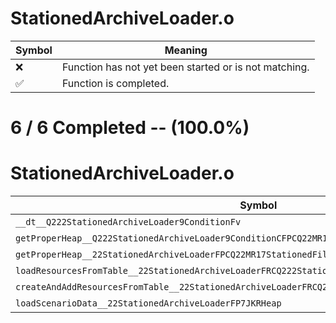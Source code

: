 # StationedArchiveLoader.o
| Symbol | Meaning 
| ------------- | ------------- 
| :x: | Function has not yet been started or is not matching. 
| :white_check_mark: | Function is completed. 


# 6 / 6 Completed -- (100.0%)
# StationedArchiveLoader.o
| Symbol | Decompiled? |
| ------------- | ------------- |
| `__dt__Q222StationedArchiveLoader9ConditionFv` | :white_check_mark: |
| `getProperHeap__Q222StationedArchiveLoader9ConditionCFPCQ22MR17StationedFileInfo` | :white_check_mark: |
| `getProperHeap__22StationedArchiveLoaderFPCQ22MR17StationedFileInfo` | :white_check_mark: |
| `loadResourcesFromTable__22StationedArchiveLoaderFRCQ222StationedArchiveLoader9Condition` | :white_check_mark: |
| `createAndAddResourcesFromTable__22StationedArchiveLoaderFRCQ222StationedArchiveLoader9Condition` | :white_check_mark: |
| `loadScenarioData__22StationedArchiveLoaderFP7JKRHeap` | :white_check_mark: |
